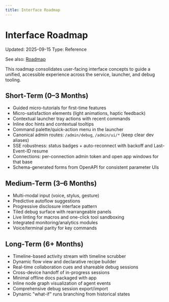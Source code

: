 ```yaml
---
title: Interface Roadmap
---
```


# Interface Roadmap

Updated: 2025-09-15
Type: Reference

See also: [Roadmap](ROADMAP.md)

This roadmap consolidates user-facing interface concepts to guide a unified, accessible experience across the service, launcher, and debug tooling.

## Short‑Term (0–3 Months)
- Guided micro-tutorials for first-time features
- Micro-satisfaction elements (light animations, haptic feedback)
- Contextual launcher tray actions with recent commands
- Inline doc hints and contextual tooltips
- Command palette/quick-action menu in the launcher
 - Canonical admin routes: `/admin/debug`, `/admin/ui/*` (keep clear dev aliases)
 - SSE robustness: status badges + auto-reconnect with backoff and Last-Event-ID resume
 - Connections: per-connection admin token and open app windows for that base
 - Schema-generated forms from OpenAPI for consistent parameter UIs

## Medium‑Term (3–6 Months)
- Multi-modal input (voice, stylus, gesture)
- Predictive autoflow suggestions
- Progressive disclosure interface pattern
- Tiled debug surface with rearrangeable panels
- Live linting for macros and one-click tool sandboxing
- Integrated monitoring/analytics modules
- Voice/terminal parity for key commands

## Long‑Term (6+ Months)
- Timeline-based activity stream with timeline scrubber
- Dynamic flow view and declarative recipe builder
- Real-time collaboration cues and shareable debug sessions
- Cross-device handoff of in-progress sessions
- Minimal offline docs packaged with app
- Inline node graph visualization of agent events
- Comprehensive debug session export/import
- Dynamic "what-if" runs branching from historical states
